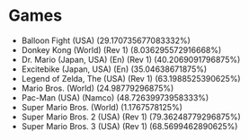 # Games
- Balloon Fight (USA) (29.170735677083332%)
- Donkey Kong (World) (Rev 1) (8.036295572916668%)
- Dr. Mario (Japan, USA) (En) (Rev 1) (40.2069091796875%)
- Excitebike (Japan, USA) (En) (35.04638671875%)
- Legend of Zelda, The (USA) (Rev 1) (63.1988525390625%)
- Mario Bros. (World) (24.98779296875%)
- Pac-Man (USA) (Namco) (48.72639973958333%)
- Super Mario Bros. (World) (1.1767578125%)
- Super Mario Bros. 2 (USA) (Rev 1) (79.36248779296875%)
- Super Mario Bros. 3 (USA) (Rev 1) (68.5699462890625%)